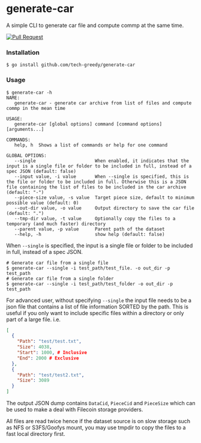 # generate-car
A simple CLI to generate car file and compute commp at the same time.

[![Pull Request](https://github.com/tech-greedy/generate-car/actions/workflows/pull-request.yml/badge.svg)](https://github.com/tech-greedy/generate-car/actions/workflows/pull-request.yml)

### Installation
```shell
$ go install github.com/tech-greedy/generate-car
```

### Usage
```shell
$ generate-car -h
NAME:
   generate-car - generate car archive from list of files and compute commp in the mean time

USAGE:
   generate-car [global options] command [command options] [arguments...]

COMMANDS:
   help, h  Shows a list of commands or help for one command

GLOBAL OPTIONS:
   --single                      When enabled, it indicates that the input is a single file or folder to be included in full, instead of a spec JSON (default: false)
   --input value, -i value       When --single is specified, this is the file or folder to be included in full. Otherwise this is a JSON file containing the list of files to be included in the car archive (default: "-")
   --piece-size value, -s value  Target piece size, default to minimum possible value (default: 0)
   --out-dir value, -o value     Output directory to save the car file (default: ".")
   --tmp-dir value, -t value     Optionally copy the files to a temporary (and much faster) directory
   --parent value, -p value      Parent path of the dataset
   --help, -h                    show help (default: false)
```

When `--single` is specified, the input is a single file or folder to be included in full, instead of a spec JSON.
```shell
# Generate car file from a single file
$ generate-car --single -i test_path/test_file. -o out_dir -p test_path
# Generate car file from a single folder
$ generate-car --single -i test_path/test_folder -o out_dir -p test_path
```

For advanced user, without specifying `--single` the input file needs to be a json file that contains a list of file information SORTED by the path. This is useful if you only want to include specific files within a directory or only part of a large file. i.e.
```json
[
  {
    "Path": "test/test.txt",
    "Size": 4038,
    "Start": 1000, # Inclusive
    "End": 2000 # Exclusive
  },
  {
    "Path": "test/test2.txt",
    "Size": 3089
  }
]
```

The output JSON dump contains `DataCid`, `PieceCid` and `PieceSize` which can be used to make a deal with Filecoin storage providers.

All files are read twice hence if the dataset source is on slow storage such as NFS or S3FS/Goofys mount, you may use tmpdir to copy the files to a fast local directory first.

